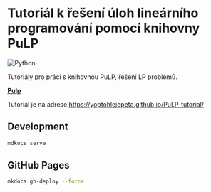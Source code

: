 # Tutoriál k řešení úloh lineárního programování pomocí knihovny PuLP

![Python](https://img.shields.io/badge/python-3670A0?style=for-the-badge&logo=python&logoColor=ffdd54)

Tutoriály pro práci s knihovnou PuLP, řešení LP problémů.

[**Pulp**](https://coin-or.github.io/pulp/)

Tutoriál je na adrese <https://yoptohlejepeta.github.io/PuLP-tutorial/>

## Development

```bash
mdkocs serve
```

## GitHub Pages

```bash
mkdocs gh-deploy --force
```
